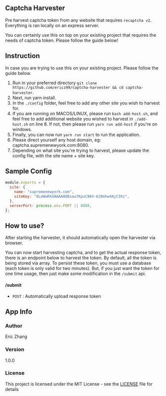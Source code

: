 ## Captcha Harvester

Pre harvest captcha token from any website that requires `recaptcha v2`. Everything is ran locally on an express server.

You can certainly use this on top on your existing project that requires the needs of captcha token. Please follow the guide below!

## Instruction

In case you are trying to use this on your existing project. Please follow the guide below.

1. Run in your preferred directory `git clone https://github.com/ericz99/captcha-harvester && cd captcha-harvester`.
2. Next, run yarn install.
3. In the `./config` folder, feel free to add any other site you wish to harvest for.
4. If you are running on MACOS/LINUX, please run `bash add-host.sh`, and feel free to add additional website you wished to harvest in `./add-host.sh` on line 8. If not, then please run `yarn run add-host` if you're on windows.
5. Finally, you can now run `yarn run start` to run the application.
6. Please direct yourself any host domain, eg: captcha.supremenewyork.com:8080.
7. Depending on what site you're trying to harvest, please update the config file, with the site name + site key.

## Sample Config

```js
module.exports = {
  site: {
    name: "supremenewyork.com",
    siteKey: "6LeWwRkUAAAAAOBsau7KpuC9AV-6J8mhw4AjC3Xz",
  },
  serverPort: process.env.PORT || 8080,
};
```

## How to use?

After starting the harvester, it should automatically open the harvester via browser.

You can now start harvesting captcha, and to get the actual response token, there is an endpoint below
to harvest the token. By default, all the token is being stored via array. To persist these token, you must
use a database (each token is only valid for two minutes). But, if you just want the token for one time usage, then just make some modification in the
`/submit` api.

#### /submit

- `POST` : Automatically upload response token

## App Info

### Author

Eric Zhang

### Version

1.0.0

### License

This project is licensed under the MIT License - see the [LICENSE](LICENSE) file for details
